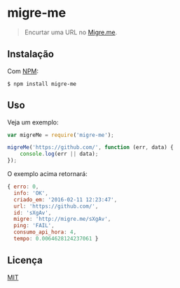 # migre-me

> Encurtar uma URL no [Migre.me](http://migre.me/).

## Instalação

Com [NPM](https://npmjs.com/):

```
$ npm install migre-me
```

## Uso

Veja um exemplo:

```js
var migreMe = require('migre-me');

migreMe('https://github.com/', function (err, data) {
    console.log(err || data);
});
```

O exemplo acima retornará:

```js
{ erro: 0,
  info: 'OK',
  criado_em: '2016-02-11 12:23:47',
  url: 'https://github.com/',
  id: 'sXgAv',
  migre: 'http://migre.me/sXgAv',
  ping: 'FAIL',
  consumo_api_hora: 4,
  tempo: 0.0064628124237061 }
```

## Licença

[MIT](http://theuves.mit-license.org/)
